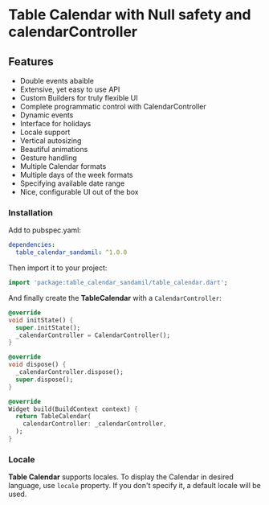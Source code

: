 # Table Calendar with Null safety and calendarController
## Features

* Double events abaible
* Extensive, yet easy to use API
* Custom Builders for truly flexible UI
* Complete programmatic control with CalendarController
* Dynamic events
* Interface for holidays
* Locale support
* Vertical autosizing
* Beautiful animations
* Gesture handling
* Multiple Calendar formats
* Multiple days of the week formats
* Specifying available date range
* Nice, configurable UI out of the box

### Installation

Add to pubspec.yaml:

```yaml
dependencies:
  table_calendar_sandamil: ^1.0.0
```

Then import it to your project:

```dart
import 'package:table_calendar_sandamil/table_calendar.dart';
```

And finally create the **TableCalendar** with a `CalendarController`:

```dart
@override
void initState() {
  super.initState();
  _calendarController = CalendarController();
}

@override
void dispose() {
  _calendarController.dispose();
  super.dispose();
}

@override
Widget build(BuildContext context) {
  return TableCalendar(
    calendarController: _calendarController,
  );
}
```

### Locale

**Table Calendar** supports locales. To display the Calendar in desired language, use `locale` property. 
If you don't specify it, a default locale will be used.
